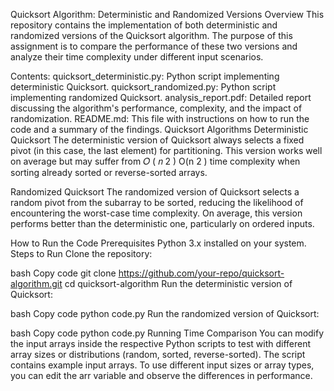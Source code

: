 Quicksort Algorithm: Deterministic and Randomized Versions
Overview
This repository contains the implementation of both deterministic and randomized versions of the Quicksort algorithm. The purpose of this assignment is to compare the performance of these two versions and analyze their time complexity under different input scenarios.

Contents:
quicksort_deterministic.py: Python script implementing deterministic Quicksort.
quicksort_randomized.py: Python script implementing randomized Quicksort.
analysis_report.pdf: Detailed report discussing the algorithm's performance, complexity, and the impact of randomization.
README.md: This file with instructions on how to run the code and a summary of the findings.
Quicksort Algorithms
Deterministic Quicksort
The deterministic version of Quicksort always selects a fixed pivot (in this case, the last element) for partitioning. This version works well on average but may suffer from 
𝑂
(
𝑛
2
)
O(n 
2
 ) time complexity when sorting already sorted or reverse-sorted arrays.

Randomized Quicksort
The randomized version of Quicksort selects a random pivot from the subarray to be sorted, reducing the likelihood of encountering the worst-case time complexity. On average, this version performs better than the deterministic one, particularly on ordered inputs.

How to Run the Code
Prerequisites
Python 3.x installed on your system.
Steps to Run
Clone the repository:

bash
Copy code
git clone https://github.com/your-repo/quicksort-algorithm.git
cd quicksort-algorithm
Run the deterministic version of Quicksort:

bash
Copy code
python code.py
Run the randomized version of Quicksort:

bash
Copy code
python code.py
Running Time Comparison
You can modify the input arrays inside the respective Python scripts to test with different array sizes or distributions (random, sorted, reverse-sorted).
The script contains example input arrays. To use different input sizes or array types, you can edit the arr variable and observe the differences in performance.

